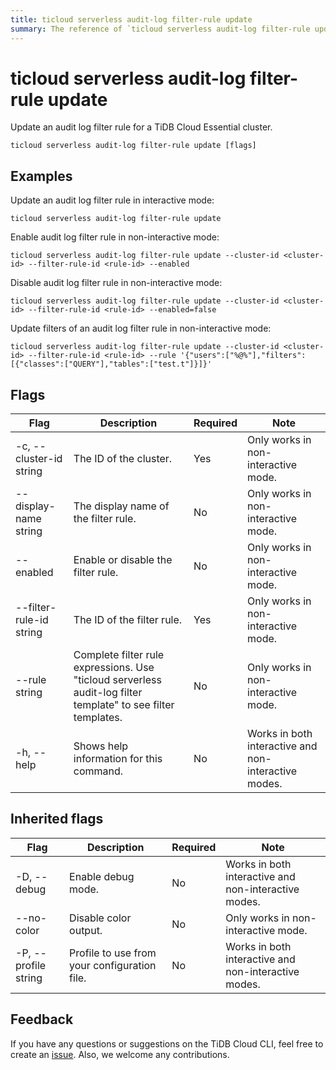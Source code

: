```yaml
---
title: ticloud serverless audit-log filter-rule update
summary: The reference of `ticloud serverless audit-log filter-rule update`.
---
```


# ticloud serverless audit-log filter-rule update

Update an audit log filter rule for a TiDB Cloud Essential cluster.

```shell
ticloud serverless audit-log filter-rule update [flags]
```

## Examples

Update an audit log filter rule in interactive mode:

```shell
ticloud serverless audit-log filter-rule update
```

Enable audit log filter rule in non-interactive mode:

```shell
ticloud serverless audit-log filter-rule update --cluster-id <cluster-id> --filter-rule-id <rule-id> --enabled
```

Disable audit log filter rule in non-interactive mode:

```shell
ticloud serverless audit-log filter-rule update --cluster-id <cluster-id> --filter-rule-id <rule-id> --enabled=false
```

Update filters of an audit log filter rule in non-interactive mode:

```shell
ticloud serverless audit-log filter-rule update --cluster-id <cluster-id> --filter-rule-id <rule-id> --rule '{"users":["%@%"],"filters":[{"classes":["QUERY"],"tables":["test.t"]}]}'
```

## Flags

| Flag                    | Description                                                                                                 | Required | Note                                                 |
|-------------------------|-------------------------------------------------------------------------------------------------------------|----------|------------------------------------------------------|
| -c, --cluster-id string | The ID of the cluster.                                                                                      | Yes      | Only works in non-interactive mode.                  |
| --display-name string   | The display name of the filter rule.                                                                        | No       | Only works in non-interactive mode.                  |
| --enabled               | Enable or disable the filter rule.                                                                          | No       | Only works in non-interactive mode.                  |
| --filter-rule-id string | The ID of the filter rule.                                                                                  | Yes      | Only works in non-interactive mode.                  |
| --rule string           | Complete filter rule expressions. Use "ticloud serverless audit-log filter template" to see filter templates. | No       | Only works in non-interactive mode.                  |
| -h, --help              | Shows help information for this command.                                                                    | No       | Works in both interactive and non-interactive modes. |

## Inherited flags

| Flag                 | Description                                                                                          | Required | Note                                                                                                             |
|----------------------|------------------------------------------------------------------------------------------------------|----------|------------------------------------------------------------------------------------------------------------------|
| -D, --debug          | Enable debug mode.                                                                                   | No       | Works in both interactive and non-interactive modes.                                                             |
| --no-color           | Disable color output.                                                                                | No       | Only works in non-interactive mode.                                                                              |
| -P, --profile string | Profile to use from your configuration file.                                                         | No       | Works in both interactive and non-interactive modes.                                                             |

## Feedback

If you have any questions or suggestions on the TiDB Cloud CLI, feel free to create an [issue](https://github.com/tidbcloud/tidbcloud-cli/issues/new/choose). Also, we welcome any contributions.
